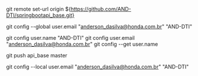 git remote set-url origin ${https://github.com/AND-DTI/springbootapi_base.git}

git config --global user.email "anderson_dasilva@honda.com.br" "AND-DTI"

git config user.name "AND-DTI"
git config user.email "anderson_dasilva@honda.com.br"
git config --get user.name 

git push api_base master


git config --local user.email "anderson_dasilva@honda.com.br" "AND-DTI"
